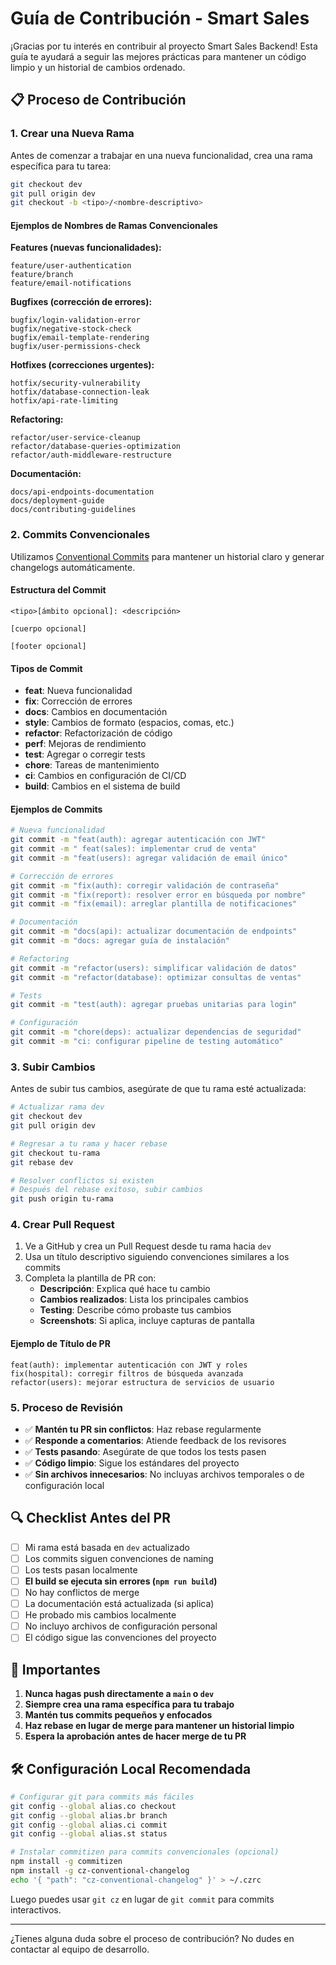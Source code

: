 # Guía de Contribución - Smart Sales

¡Gracias por tu interés en contribuir al proyecto Smart Sales Backend! Esta guía te ayudará a seguir las mejores prácticas para mantener un código limpio y un historial de cambios ordenado.

## 📋 Proceso de Contribución

### 1. Crear una Nueva Rama

Antes de comenzar a trabajar en una nueva funcionalidad, crea una rama específica para tu tarea:

```bash
git checkout dev
git pull origin dev
git checkout -b <tipo>/<nombre-descriptivo>
```

#### Ejemplos de Nombres de Ramas Convencionales

**Features (nuevas funcionalidades):**

```
feature/user-authentication
feature/branch
feature/email-notifications
```

**Bugfixes (corrección de errores):**

```
bugfix/login-validation-error
bugfix/negative-stock-check
bugfix/email-template-rendering
bugfix/user-permissions-check
```

**Hotfixes (correcciones urgentes):**

```
hotfix/security-vulnerability
hotfix/database-connection-leak
hotfix/api-rate-limiting
```

**Refactoring:**

```
refactor/user-service-cleanup
refactor/database-queries-optimization
refactor/auth-middleware-restructure
```

**Documentación:**

```
docs/api-endpoints-documentation
docs/deployment-guide
docs/contributing-guidelines
```

### 2. Commits Convencionales

Utilizamos [Conventional Commits](https://www.conventionalcommits.org/) para mantener un historial claro y generar changelogs automáticamente.

#### Estructura del Commit

```
<tipo>[ámbito opcional]: <descripción>

[cuerpo opcional]

[footer opcional]
```

#### Tipos de Commit

- **feat**: Nueva funcionalidad
- **fix**: Corrección de errores
- **docs**: Cambios en documentación
- **style**: Cambios de formato (espacios, comas, etc.)
- **refactor**: Refactorización de código
- **perf**: Mejoras de rendimiento
- **test**: Agregar o corregir tests
- **chore**: Tareas de mantenimiento
- **ci**: Cambios en configuración de CI/CD
- **build**: Cambios en el sistema de build

#### Ejemplos de Commits

```bash
# Nueva funcionalidad
git commit -m "feat(auth): agregar autenticación con JWT"
git commit -m " feat(sales): implementar crud de venta"
git commit -m "feat(users): agregar validación de email único"

# Corrección de errores
git commit -m "fix(auth): corregir validación de contraseña"
git commit -m "fix(report): resolver error en búsqueda por nombre"
git commit -m "fix(email): arreglar plantilla de notificaciones"

# Documentación
git commit -m "docs(api): actualizar documentación de endpoints"
git commit -m "docs: agregar guía de instalación"

# Refactoring
git commit -m "refactor(users): simplificar validación de datos"
git commit -m "refactor(database): optimizar consultas de ventas"

# Tests
git commit -m "test(auth): agregar pruebas unitarias para login"

# Configuración
git commit -m "chore(deps): actualizar dependencias de seguridad"
git commit -m "ci: configurar pipeline de testing automático"
```

### 3. Subir Cambios

Antes de subir tus cambios, asegúrate de que tu rama esté actualizada:

```bash
# Actualizar rama dev
git checkout dev
git pull origin dev

# Regresar a tu rama y hacer rebase
git checkout tu-rama
git rebase dev

# Resolver conflictos si existen
# Después del rebase exitoso, subir cambios
git push origin tu-rama
```

### 4. Crear Pull Request

1. Ve a GitHub y crea un Pull Request desde tu rama hacia `dev`
2. Usa un título descriptivo siguiendo convenciones similares a los commits
3. Completa la plantilla de PR con:
   - **Descripción**: Explica qué hace tu cambio
   - **Cambios realizados**: Lista los principales cambios
   - **Testing**: Describe cómo probaste tus cambios
   - **Screenshots**: Si aplica, incluye capturas de pantalla

#### Ejemplo de Título de PR

```
feat(auth): implementar autenticación con JWT y roles
fix(hospital): corregir filtros de búsqueda avanzada
refactor(users): mejorar estructura de servicios de usuario
```

### 5. Proceso de Revisión

- ✅ **Mantén tu PR sin conflictos**: Haz rebase regularmente
- ✅ **Responde a comentarios**: Atiende feedback de los revisores
- ✅ **Tests pasando**: Asegúrate de que todos los tests pasen
- ✅ **Código limpio**: Sigue los estándares del proyecto
- ✅ **Sin archivos innecesarios**: No incluyas archivos temporales o de configuración local

## 🔍 Checklist Antes del PR

- [ ] Mi rama está basada en `dev` actualizado
- [ ] Los commits siguen convenciones de naming
- [ ] Los tests pasan localmente
- [ ] **El build se ejecuta sin errores (`npm run build`)**
- [ ] No hay conflictos de merge
- [ ] La documentación está actualizada (si aplica)
- [ ] He probado mis cambios localmente
- [ ] No incluyo archivos de configuración personal
- [ ] El código sigue las convenciones del proyecto

## 🚨 Importantes

1. **Nunca hagas push directamente a `main` o `dev`**
2. **Siempre crea una rama específica para tu trabajo**
3. **Mantén tus commits pequeños y enfocados**
4. **Haz rebase en lugar de merge para mantener un historial limpio**
5. **Espera la aprobación antes de hacer merge de tu PR**

## 🛠️ Configuración Local Recomendada

```bash
# Configurar git para commits más fáciles
git config --global alias.co checkout
git config --global alias.br branch
git config --global alias.ci commit
git config --global alias.st status

# Instalar commitizen para commits convencionales (opcional)
npm install -g commitizen
npm install -g cz-conventional-changelog
echo '{ "path": "cz-conventional-changelog" }' > ~/.czrc
```

Luego puedes usar `git cz` en lugar de `git commit` para commits interactivos.

---

¿Tienes alguna duda sobre el proceso de contribución? No dudes en contactar al equipo de desarrollo.
